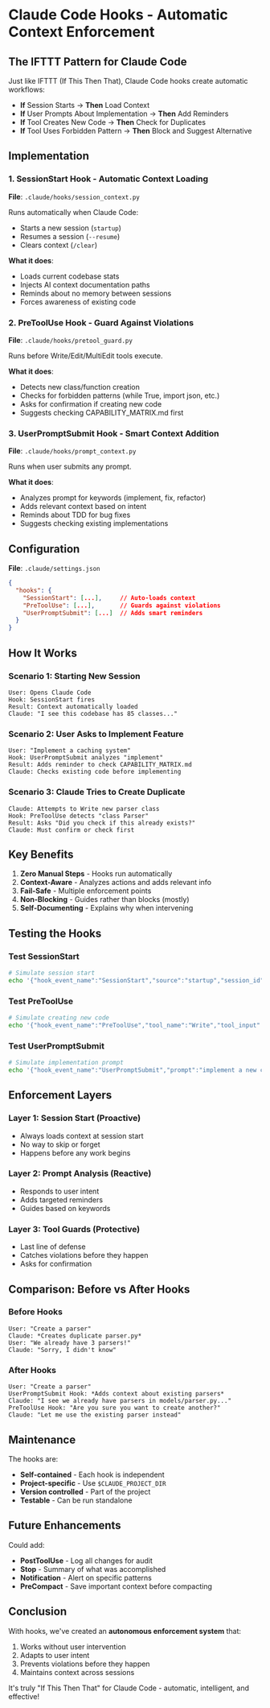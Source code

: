 # Claude Code Hooks - Automatic Context Enforcement

## The IFTTT Pattern for Claude Code

Just like IFTTT (If This Then That), Claude Code hooks create automatic workflows:

- **If** Session Starts → **Then** Load Context
- **If** User Prompts About Implementation → **Then** Add Reminders  
- **If** Tool Creates New Code → **Then** Check for Duplicates
- **If** Tool Uses Forbidden Pattern → **Then** Block and Suggest Alternative

## Implementation

### 1. SessionStart Hook - Automatic Context Loading

**File**: `.claude/hooks/session_context.py`

Runs automatically when Claude Code:
- Starts a new session (`startup`)
- Resumes a session (`--resume`)
- Clears context (`/clear`)

**What it does**:
- Loads current codebase stats
- Injects AI context documentation paths
- Reminds about no memory between sessions
- Forces awareness of existing code

### 2. PreToolUse Hook - Guard Against Violations

**File**: `.claude/hooks/pretool_guard.py`

Runs before Write/Edit/MultiEdit tools execute.

**What it does**:
- Detects new class/function creation
- Checks for forbidden patterns (while True, import json, etc.)
- Asks for confirmation if creating new code
- Suggests checking CAPABILITY_MATRIX.md first

### 3. UserPromptSubmit Hook - Smart Context Addition

**File**: `.claude/hooks/prompt_context.py`

Runs when user submits any prompt.

**What it does**:
- Analyzes prompt for keywords (implement, fix, refactor)
- Adds relevant context based on intent
- Reminds about TDD for bug fixes
- Suggests checking existing implementations

## Configuration

**File**: `.claude/settings.json`

```json
{
  "hooks": {
    "SessionStart": [...],     // Auto-loads context
    "PreToolUse": [...],       // Guards against violations
    "UserPromptSubmit": [...]  // Adds smart reminders
  }
}
```

## How It Works

### Scenario 1: Starting New Session
```
User: Opens Claude Code
Hook: SessionStart fires
Result: Context automatically loaded
Claude: "I see this codebase has 85 classes..."
```

### Scenario 2: User Asks to Implement Feature
```
User: "Implement a caching system"
Hook: UserPromptSubmit analyzes "implement"
Result: Adds reminder to check CAPABILITY_MATRIX.md
Claude: Checks existing code before implementing
```

### Scenario 3: Claude Tries to Create Duplicate
```
Claude: Attempts to Write new parser class
Hook: PreToolUse detects "class Parser"
Result: Asks "Did you check if this already exists?"
Claude: Must confirm or check first
```

## Key Benefits

1. **Zero Manual Steps** - Hooks run automatically
2. **Context-Aware** - Analyzes actions and adds relevant info
3. **Fail-Safe** - Multiple enforcement points
4. **Non-Blocking** - Guides rather than blocks (mostly)
5. **Self-Documenting** - Explains why when intervening

## Testing the Hooks

### Test SessionStart
```bash
# Simulate session start
echo '{"hook_event_name":"SessionStart","source":"startup","session_id":"test","transcript_path":"test.jsonl","cwd":"."}' | python .claude/hooks/session_context.py
```

### Test PreToolUse
```bash
# Simulate creating new code
echo '{"hook_event_name":"PreToolUse","tool_name":"Write","tool_input":{"file_path":"claude_parser/new.py","content":"class NewClass:"}}' | python .claude/hooks/pretool_guard.py
```

### Test UserPromptSubmit
```bash
# Simulate implementation prompt
echo '{"hook_event_name":"UserPromptSubmit","prompt":"implement a new caching system"}' | python .claude/hooks/prompt_context.py
```

## Enforcement Layers

### Layer 1: Session Start (Proactive)
- Always loads context at session start
- No way to skip or forget
- Happens before any work begins

### Layer 2: Prompt Analysis (Reactive)
- Responds to user intent
- Adds targeted reminders
- Guides based on keywords

### Layer 3: Tool Guards (Protective)
- Last line of defense
- Catches violations before they happen
- Asks for confirmation

## Comparison: Before vs After Hooks

### Before Hooks
```
User: "Create a parser"
Claude: *Creates duplicate parser.py*
User: "We already have 3 parsers!"
Claude: "Sorry, I didn't know"
```

### After Hooks
```
User: "Create a parser"
UserPromptSubmit Hook: *Adds context about existing parsers*
Claude: "I see we already have parsers in models/parser.py..."
PreToolUse Hook: "Are you sure you want to create another?"
Claude: "Let me use the existing parser instead"
```

## Maintenance

The hooks are:
- **Self-contained** - Each hook is independent
- **Project-specific** - Use `$CLAUDE_PROJECT_DIR`
- **Version controlled** - Part of the project
- **Testable** - Can be run standalone

## Future Enhancements

Could add:
- **PostToolUse** - Log all changes for audit
- **Stop** - Summary of what was accomplished
- **Notification** - Alert on specific patterns
- **PreCompact** - Save important context before compacting

## Conclusion

With hooks, we've created an **autonomous enforcement system** that:
1. Works without user intervention
2. Adapts to user intent
3. Prevents violations before they happen
4. Maintains context across sessions

It's truly "If This Then That" for Claude Code - automatic, intelligent, and effective!